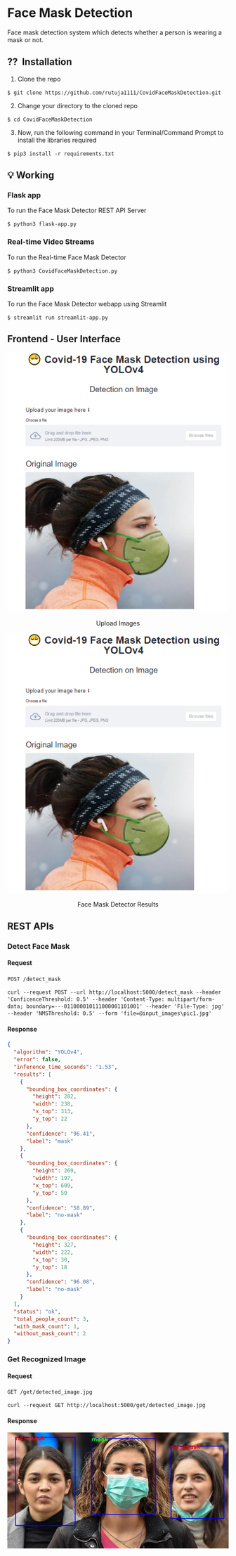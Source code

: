 # Face Mask Detection 

Face mask detection system which detects whether a person is wearing a mask or not.

## ??&nbsp; Installation

1. Clone the repo
```
$ git clone https://github.com/rutuja1111/CovidFaceMaskDetection.git
```

2. Change your directory to the cloned repo 
```
$ cd CovidFaceMaskDetection
```

3. Now, run the following command in your Terminal/Command Prompt to install the libraries required
```
$ pip3 install -r requirements.txt
```

## :bulb: Working

### Flask app

To run the Face Mask Detector REST API Server
```
$ python3 flask-app.py 
```
### Real-time Video Streams 

To run the Real-time Face Mask Detector 
```
$ python3 CovidFaceMaskDetection.py
```
### Streamlit app
To run the Face Mask Detector webapp using Streamlit
```
$ streamlit run streamlit-app.py 
```
## Frontend - User Interface

<p align="center">
  <img src="readme_images/streamlit-1.PNG">
</p>
<p align="center">Upload Images</p>

<p align="center">
  <img src="readme_images/streamlit-1.PNG">
</p>
<p align="center">Face Mask Detector Results</p>

## REST APIs

### Detect Face Mask

#### Request

`POST /detect_mask`

    curl --request POST --url http://localhost:5000/detect_mask --header 'ConficenceThreshold: 0.5' --header 'Content-Type: multipart/form-data; boundary=---011000010111000001101001' --header 'File-Type: jpg' --header 'NMSThreshold: 0.5' --form 'file=@input_images\pic1.jpg' 

#### Response

```json
{
  "algorithm": "YOLOv4",
  "error": false,
  "inference_time_seconds": "1.53",
  "results": [
    {
      "bounding_box_coordinates": {
        "height": 282,
        "width": 238,
        "x_top": 313,
        "y_top": 22
      },
      "confidence": "96.41",
      "label": "mask"
    },
    {
      "bounding_box_coordinates": {
        "height": 269,
        "width": 197,
        "x_top": 609,
        "y_top": 50
      },
      "confidence": "58.89",
      "label": "no-mask"
    },
    {
      "bounding_box_coordinates": {
        "height": 327,
        "width": 222,
        "x_top": 30,
        "y_top": 18
      },
      "confidence": "96.08",
      "label": "no-mask"
    }
  ],
  "status": "ok",
  "total_people_count": 3,
  "with_mask_count": 1,
  "without_mask_count": 2
}
```

### Get Recognized Image

#### Request

`GET /get/detected_image.jpg`

    curl --request GET http://localhost:5000/get/detected_image.jpg

#### Response

![](readme_images/output.jpg)



 








